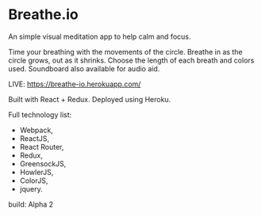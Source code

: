 # Breathe.io

An simple visual meditation app to help calm and focus.

Time your breathing with the movements of the circle. Breathe in as the circle grows, out as it shrinks. Choose the length of each breath and colors used. Soundboard also available for audio aid.

LIVE: https://breathe-io.herokuapp.com/

Built with React + Redux. Deployed using Heroku.


Full technology list:
<ul>
<li>Webpack,</li>
<li>ReactJS,</li>
<li>React Router,</li>
<li>Redux,</li>
<li>GreensockJS,</li>
<li>HowlerJS,</li>
<li>ColorJS,</li>
<li>jquery.</li>
</ul>

build: Alpha 2
